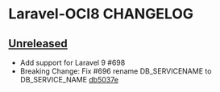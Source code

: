 # Laravel-OCI8 CHANGELOG

## [Unreleased](https://github.com/yajra/laravel-oci8/compare/v9.0.0...9.x)

- Add support for Laravel 9 #698
- Breaking Change: Fix #696 rename DB_SERVICENAME to DB_SERVICE_NAME [db5037e](https://github.com/yajra/laravel-oci8/commit/db5037eb83bfadf3c1400d8c5780d3270e7c315f)

[Unreleased]: https://github.com/yajra/laravel-oci8/compare/v9.0.0...9.x
